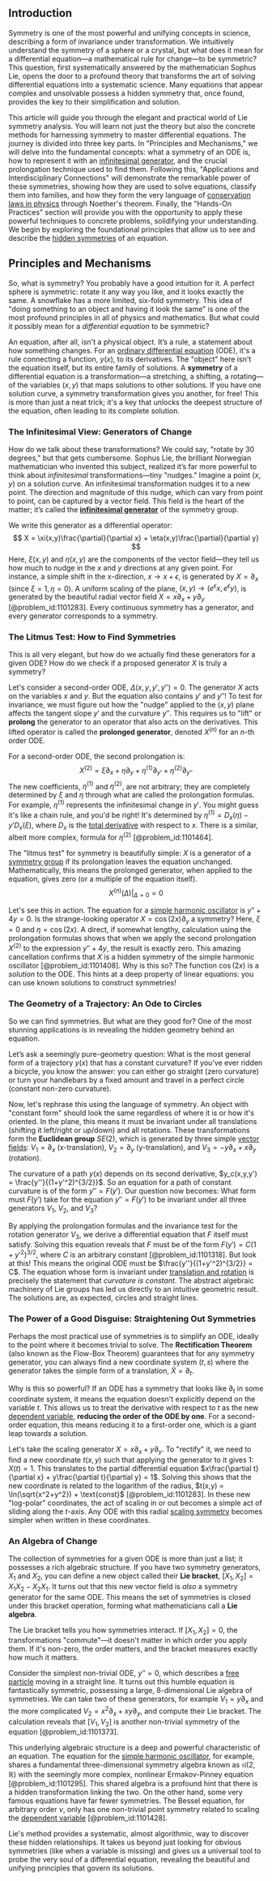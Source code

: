 ## Introduction
Symmetry is one of the most powerful and unifying concepts in science, describing a form of invariance under transformation. We intuitively understand the symmetry of a sphere or a crystal, but what does it mean for a differential equation—a mathematical rule for change—to be symmetric? This question, first systematically answered by the mathematician Sophus Lie, opens the door to a profound theory that transforms the art of solving differential equations into a systematic science. Many equations that appear complex and unsolvable possess a hidden symmetry that, once found, provides the key to their simplification and solution.

This article will guide you through the elegant and practical world of Lie symmetry analysis. You will learn not just the theory but also the concrete methods for harnessing symmetry to master differential equations. The journey is divided into three key parts. In "Principles and Mechanisms," we will delve into the fundamental concepts: what a symmetry of an ODE is, how to represent it with an [infinitesimal generator](@article_id:269930), and the crucial prolongation technique used to find them. Following this, "Applications and Interdisciplinary Connections" will demonstrate the remarkable power of these symmetries, showing how they are used to solve equations, classify them into families, and how they form the very language of [conservation laws in physics](@article_id:265981) through Noether's theorem. Finally, the "Hands-On Practices" section will provide you with the opportunity to apply these powerful techniques to concrete problems, solidifying your understanding. We begin by exploring the foundational principles that allow us to see and describe the [hidden symmetries](@article_id:146828) of an equation.

## Principles and Mechanisms

So, what is symmetry? You probably have a good intuition for it. A perfect sphere is symmetric: rotate it any way you like, and it looks exactly the same. A snowflake has a more limited, six-fold symmetry. This idea of "doing something to an object and having it look the same" is one of the most profound principles in all of physics and mathematics. But what could it possibly mean for a *differential equation* to be symmetric?

An equation, after all, isn't a physical object. It’s a rule, a statement about how something changes. For an [ordinary differential equation](@article_id:168127) (ODE), it's a rule connecting a function, $y(x)$, to its derivatives. The "object" here isn't the equation itself, but its entire family of solutions. A **symmetry** of a differential equation is a transformation—a stretching, a shifting, a rotating—of the variables $(x,y)$ that maps solutions to other solutions. If you have one solution curve, a symmetry transformation gives you another, for free! This is more than just a neat trick; it's a key that unlocks the deepest structure of the equation, often leading to its complete solution.

### The Infinitesimal View: Generators of Change

How do we talk about these transformations? We could say, "rotate by 30 degrees," but that gets cumbersome. Sophus Lie, the brilliant Norwegian mathematician who invented this subject, realized it’s far more powerful to think about *infinitesimal* transformations—tiny "nudges." Imagine a point $(x,y)$ on a solution curve. An infinitesimal transformation nudges it to a new point. The direction and magnitude of this nudge, which can vary from point to point, can be captured by a vector field. This field is the heart of the matter; it’s called the **[infinitesimal generator](@article_id:269930)** of the symmetry group.

We write this generator as a differential operator:
$$
X = \xi(x,y)\frac{\partial}{\partial x} + \eta(x,y)\frac{\partial}{\partial y}
$$
Here, $\xi(x,y)$ and $\eta(x,y)$ are the components of the vector field—they tell us how much to nudge in the $x$ and $y$ directions at any given point. For instance, a simple shift in the x-direction, $x \to x + \epsilon$, is generated by $X = \partial_x$ (since $\xi=1, \eta=0$). A uniform scaling of the plane, $(x,y) \to (e^\epsilon x, e^\epsilon y)$, is generated by the beautiful radial vector field $X = x\partial_x + y\partial_y$ [@problem_id:1101283]. Every continuous symmetry has a generator, and every generator corresponds to a symmetry.

### The Litmus Test: How to Find Symmetries

This is all very elegant, but how do we actually find these generators for a given ODE? How do we check if a proposed generator $X$ is truly a symmetry?

Let's consider a second-order ODE, $\Delta(x, y, y', y'') = 0$. The generator $X$ acts on the variables $x$ and $y$. But the equation also contains $y'$ and $y''$! To test for invariance, we must figure out how the "nudge" applied to the $(x,y)$ plane affects the tangent slope $y'$ and the curvature $y''$. This requires us to "lift" or **prolong** the generator to an operator that also acts on the derivatives. This lifted operator is called the **prolonged generator**, denoted $X^{(n)}$ for an $n$-th order ODE.

For a second-order ODE, the second prolongation is:
$$
X^{(2)} = \xi\partial_x + \eta\partial_y + \eta^{(1)}\partial_{y'} + \eta^{(2)}\partial_{y''}
$$
The new coefficients, $\eta^{(1)}$ and $\eta^{(2)}$, are not arbitrary; they are completely determined by $\xi$ and $\eta$ through what are called the prolongation formulas. For example, $\eta^{(1)}$ represents the infinitesimal change in $y'$. You might guess it's like a chain rule, and you'd be right! It's determined by $\eta^{(1)} = D_x(\eta) - y' D_x(\xi)$, where $D_x$ is the [total derivative](@article_id:137093) with respect to $x$. There is a similar, albeit more complex, formula for $\eta^{(2)}$ [@problem_id:1101464].

The "litmus test" for symmetry is beautifully simple: $X$ is a generator of a [symmetry group](@article_id:138068) if its prolongation leaves the equation unchanged. Mathematically, this means the prolonged generator, when applied to the equation, gives zero (or a multiple of the equation itself).
$$
X^{(n)}(\Delta) \Big|_{\Delta=0} = 0
$$

Let's see this in action. The equation for a [simple harmonic oscillator](@article_id:145270) is $y'' + 4y = 0$. Is the strange-looking operator $X = \cos(2x)\partial_y$ a symmetry? Here, $\xi=0$ and $\eta=\cos(2x)$. A direct, if somewhat lengthy, calculation using the prolongation formulas shows that when we apply the second prolongation $X^{(2)}$ to the expression $y''+4y$, the result is exactly zero. This amazing cancellation confirms that $X$ is a hidden symmetry of the simple harmonic oscillator [@problem_id:1101408]. Why is this so? The function $\cos(2x)$ is a *solution* to the ODE. This hints at a deep property of linear equations: you can use known solutions to construct symmetries!

### The Geometry of a Trajectory: An Ode to Circles

So we can find symmetries. But what are they good for? One of the most stunning applications is in revealing the hidden geometry behind an equation.

Let’s ask a seemingly pure-geometry question: What is the most general form of a trajectory $y(x)$ that has a constant curvature? If you’ve ever ridden a bicycle, you know the answer: you can either go straight (zero curvature) or turn your handlebars by a fixed amount and travel in a perfect circle (constant non-zero curvature).

Now, let's rephrase this using the language of symmetry. An object with "constant form" should look the same regardless of where it is or how it's oriented. In the plane, this means it must be invariant under all translations (shifting it left/right or up/down) and all rotations. These transformations form the **Euclidean group** $SE(2)$, which is generated by three simple [vector fields](@article_id:160890): $V_1 = \partial_x$ (x-translation), $V_2 = \partial_y$ (y-translation), and $V_3 = -y\partial_x + x\partial_y$ (rotation).

The curvature of a path $y(x)$ depends on its second derivative, $y_c(x,y,y') = \frac{y''}{(1+y'^2)^{3/2}}$. So an equation for a path of constant curvature is of the form $y'' = F(y')$. Our question now becomes: What form must $F(y')$ take for the equation $y'' = F(y')$ to be invariant under all three generators $V_1$, $V_2$, and $V_3$?

By applying the prolongation formulas and the invariance test for the rotation generator $V_3$, we derive a differential equation that $F$ itself must satisfy. Solving this equation reveals that $F$ must be of the form $F(y') = C(1+y'^2)^{3/2}$, where $C$ is an arbitrary constant [@problem_id:1101318]. But look at this! This means the original ODE must be $\frac{y''}{(1+y'^2)^{3/2}} = C$. The equation whose form is invariant under [translation and rotation](@article_id:169054) is precisely the statement that *curvature is constant*. The abstract algebraic machinery of Lie groups has led us directly to an intuitive geometric result. The solutions are, as expected, circles and straight lines.

### The Power of a Good Disguise: Straightening Out Symmetries

Perhaps the most practical use of symmetries is to simplify an ODE, ideally to the point where it becomes trivial to solve. The **Rectification Theorem** (also known as the Flow-Box Theorem) guarantees that for any symmetry generator, you can always find a new coordinate system $(t,s)$ where the generator takes the simple form of a translation, $\tilde{X} = \partial_t$.

Why is this so powerful? If an ODE has a symmetry that looks like $\partial_t$ in some coordinate system, it means the equation doesn't explicitly depend on the variable $t$. This allows us to treat the derivative with respect to $t$ as the new [dependent variable](@article_id:143183), **reducing the order of the ODE by one**. For a second-order equation, this means reducing it to a first-order one, which is a giant leap towards a solution.

Let's take the scaling generator $X = x\partial_x + y\partial_y$. To "rectify" it, we need to find a new coordinate $t(x,y)$ such that applying the generator to it gives 1: $X(t) = 1$. This translates to the partial differential equation $x\frac{\partial t}{\partial x} + y\frac{\partial t}{\partial y} = 1$. Solving this shows that the new coordinate is related to the logarithm of the radius, $t(x,y) = \ln(\sqrt{x^2+y^2}) + \text{const}$ [@problem_id:1101283]. In these new "log-polar" coordinates, the act of scaling in or out becomes a simple act of sliding along the $t$-axis. Any ODE with this radial [scaling symmetry](@article_id:161526) becomes simpler when written in these coordinates.

### An Algebra of Change

The collection of symmetries for a given ODE is more than just a list; it possesses a rich algebraic structure. If you have two symmetry generators, $X_1$ and $X_2$, you can define a new object called their **Lie bracket**, $[X_1, X_2] = X_1X_2 - X_2X_1$. It turns out that this new vector field is *also* a symmetry generator for the same ODE. This means the set of symmetries is closed under this bracket operation, forming what mathematicians call a **Lie algebra**.

The Lie bracket tells you how symmetries interact. If $[X_1, X_2] = 0$, the transformations "commute"—it doesn't matter in which order you apply them. If it's non-zero, the order matters, and the bracket measures exactly how much it matters.

Consider the simplest non-trivial ODE, $y''=0$, which describes a [free particle](@article_id:167125) moving in a straight line. It turns out this humble equation is fantastically symmetric, possessing a large, 8-dimensional Lie algebra of symmetries. We can take two of these generators, for example $V_1 = y\partial_x$ and the more complicated $V_2 = x^2\partial_x + xy\partial_y$, and compute their Lie bracket. The calculation reveals that $[V_1, V_2]$ is another non-trivial symmetry of the equation [@problem_id:1101373].

This underlying algebraic structure is a deep and powerful characteristic of an equation. The equation for the [simple harmonic oscillator](@article_id:145270), for example, shares a fundamental three-dimensional symmetry algebra known as $\mathfrak{sl}(2,\mathbb{R})$ with the seemingly more complex, nonlinear Ermakov-Pinney equation [@problem_id:1101295]. This shared algebra is a profound hint that there is a hidden transformation linking the two. On the other hand, some very famous equations have far fewer symmetries. The Bessel equation, for arbitrary order $\nu$, only has one non-trivial point symmetry related to scaling the [dependent variable](@article_id:143183) [@problem_id:1101428].

Lie's method provides a systematic, almost algorithmic, way to discover these hidden relationships. It takes us beyond just looking for obvious symmetries (like when a variable is missing) and gives us a universal tool to probe the very soul of a differential equation, revealing the beautiful and unifying principles that govern its solutions.